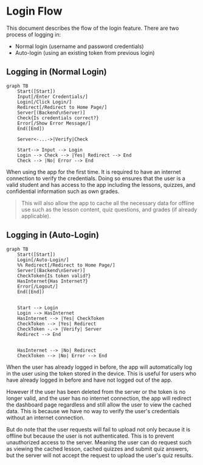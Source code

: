 # Login Flow

This document describes the flow of the login feature. There are two process of logging in:

- Normal login (username and password credentials)
- Auto-login (using an existing token from previous login)

## Logging in (Normal Login)

```mermaid
graph TB
    Start([Start])
    Input[/Enter Credentials/]
    Login[/Click Login/]
    Redirect[/Redirect to Home Page/]
    Server[(Backend\nServer)]
    Check{Is credentials correct?}
    Error[/Show Error Message/]
    End([End])

    Server<-...->|Verify|Check

    Start--> Input --> Login
    Login --> Check --> |Yes| Redirect --> End
    Check --> |No| Error --> End
```

When using the app for the first time. It is required to have an internet connection to verify the credentials. Doing so ensures that the user is a valid student and has access to the app including the lessons, quizzes, and confidential information such as own grades.

> This will also allow the app to cache all the necessary data for offline use such as the lesson content, quiz questions, and grades (if already applicable).

## Logging in (Auto-Login)

```mermaid
graph TB
    Start([Start])
    Login[/Auto-Login/]
    %% Redirect[/Redirect to Home Page/]
    Server[(Backend\nServer)]
    CheckToken{Is token valid?}
    HasInternet{Has Internet?}
    Error[/Logout/]
    End([End])

    
    Start --> Login
    Login --> HasInternet
    HasInternet --> |Yes| CheckToken
    CheckToken --> |Yes| Redirect
    CheckToken -.-> |Verify| Server
    Redirect --> End
    

    HasInternet --> |No| Redirect
    CheckToken --> |No| Error --> End
```

When the user has already logged in before, the app will automatically log in the user using the token stored in the device. This is useful for users who have already logged in before and have not logged out of the app.

However if the user has been deleted from the server or the token is no longer valid, and the user has no internet connection, the app will redirect the dashboard page regardless and still allow the user to view the cached data. This is because we have no way to verify the user's credentials without an internet connection.

But do note that the user requests will fail to upload not only because it is offline but because the user is not authenticated. This is to prevent unauthorized access to the server. Meaning the user can do request such as viewing the cached lesson, cached quizzes and submit quiz answers, but the server will not accept the request to upload the user's quiz results.
